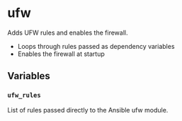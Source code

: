 # ufw

Adds UFW rules and enables the firewall.

- Loops through rules passed as dependency variables
- Enables the firewall at startup

## Variables

### `ufw_rules`

List of rules passed directly to the Ansible ufw module.

